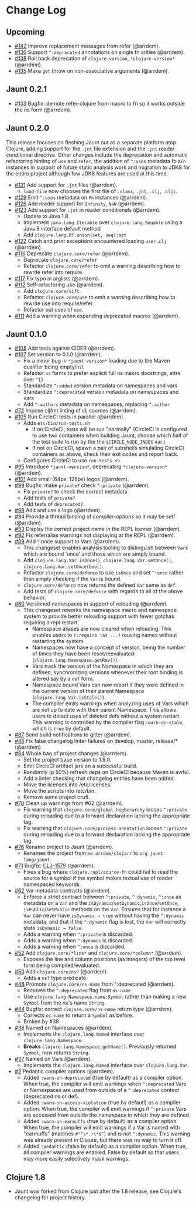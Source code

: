 # Change Log

## Upcoming
- [#142](https://github.com/jaunt-lang/jaunt/pull/142) Improve replacement messages from refer (@arrdem).
- [#136](https://github.com/jaunt-lang/jaunt/pull/136) Support `^:deprecated` annotations on single fn arities (@arrdem).
- [#138](https://github.com/jaunt-lang/jaunt/pull/138) Roll back deprecation of `clojure-version`, `*clojure-version*` (@arrdem).
- [#135](https://github.com/jaunt-lang/jaunt/pull/134) Make `get` throw on non-associative arguments (@arrdem).

## Jaunt 0.2.1

- [#133](https://github.com/jaunt-lang/jaunt/pull/133) Bugfix: demote refer-clojure from macro to fn so it works outside the ns form (@arrdem).

## Jaunt 0.2.0

This release focuses on fleshing Jaunt out as a separate platform atop Clojure, adding support for
the `.jnt` file extension and the `:jnt` reader conditional directive. Other changes include the
deprecation and automatic refactoring hinting of `use` and `refer`, the addition of `^:uses`
metadata fo `AFn` instances in support of future static analysis work and migration to JDK8 for the
entire project although few JDK8 features are used at this time.

- [#131](https://github.com/jaunt-lang/jaunt/pull/131) Add support for `.jnt` files (@arrdem).
  - `load-file` now chooses the first file of `.class`, `.jnt`, `.clj`, `.cljc`.
- [#129](https://github.com/jaunt-lang/jaunt/pull/129) Emit `^:uses` metadata on `Fn` instances (@arrdem).
- [#126](https://github.com/jaunt-lang/jaunt/pull/126) Add reader support for `Infinity`, `NaN` (@arrdem).
- [#123](https://github.com/jaunt-lang/jaunt/pull/123) Add support for `:jnt` in reader conditionals (@arrdem).
  - Update to Java 1.8
  - Implement `java.lang.Iterable` over `clojure.lang.Seqable` using a Java 8 interface default method
  - Add `clojure.lang.RT.union(set, seq):set`
- [#122](https://github.com/jaunt-lang/jaunt/pull/122) Catch and print exceptions encountered loading `user.clj` (@arrdem).
- [#116](https://github.com/jaunt-lang/jaunt/pull/116) Deprecate `clojure.core/refer` (@arrdem).
  - Deprecate `clojure.core/refer`
  - Refactor `clojure.core/refer` to emit a warning describing how to rewrite refer into require.
- [#117](https://github.com/jaunt-lang/jaunt/pull/117) Fix typo in arglists (@arrdem).
- [#112](https://github.com/jaunt-lang/jaunt/pull/112) Self-refactoring use (@arrdem).
  - Add `clojure.core/sift`.
  - Refactor `clojure.core/use` to emit a warning describing how to rewrite use into require/refer.
  - Refactor out uses of `use`.
- [#111](https://github.com/jaunt-lang/jaunt/pull/111) Add a warning when expanding deprecated macros (@arrdem).

## Jaunt 0.1.0
- [#108](https://github.com/jaunt-lang/jaunt/pull/108) Add tests against CIDER (@arrdem).
- [#107](https://github.com/jaunt-lang/jaunt/pull/107) Set version to 0.1.0 (@arrdem).
  - Fix a minor bug in `*jaunt-version*` loading due to the Maven qualifier being empty/`nil`
  - Refactor `ns` forms to prefer explicit full ns macro docstrings, attrs over `^{}`
  - Standardize `^:added` version metadata on namespaces and vars
  - Standardize `^:deprecated` version metadata on namespaces and vars
  - Add `^:authors` metadata on namespaces, replacing `^:author`
- [#72](https://github.com/jaunt-lang/jaunt/pull/72) Impose cljfmt linting of clj sources (@arrdem).
- [#105](https://github.com/jaunt-lang/jaunt/pull/105) Run CircleCI tests in parallel (@arrdem).
  - Adds `etc/bin/run-tests.sh`
    - If on CircleCI, tests will be run "normally" (CircleCI is configured to use two containers
      when building Jaunt, choose which half of the test suite to run by the the
      `$CIRCLE_NODE_INDEX` var.)
    - If not on CircleCI, spawn a pair of subshells simulating CircleCI containers as above, check
      their exit codes and report back.
  - Configures CircleCI to use `run-tests.sh`
- [#95](https://github.com/jaunt-lang/jaunt/pull/95) Introduce `*jaunt-version*`, deprecating `*clojure-version*` (@arrdem).
- [#101](https://github.com/jaunt-lang/jaunt/pull/99) Add small (64px, 128px) logos (@arrdem).
- [#99](https://github.com/jaunt-lang/jaunt/pull/99) Bugfix: make `private?` check `^:private` (@arrdem).
  - Fix `private?` to check the correct metadata
  - Add tests of `private?`
  - Add tests of `deprecated?`
- [#98](https://github.com/jaunt-lang/jaunt/pull/98) Add and use a logo (@arrdem).
- [#94](https://github.com/jaunt-lang/jaunt/pull/94) Provide a thread binding of *compiler-options* so it may be set! (@arrdem).
- [#93](https://github.com/jaunt-lang/jaunt/pull/93) Display the correct project name in the REPL banner (@arrdem).
- [#92](https://github.com/jaunt-lang/jaunt/pull/92) Fix refer/alias warnings not displaying at the REPL (@arrdem).
- [#89](https://github.com/jaunt-lang/jaunt/pull/89) Add ^:once support to Vars (@arrdem).
  - This changeset enables analysis tooling to distinguish between `Var`s which are bound 'once' and
    those which are simply bound.
  - Add `clojure.lang.Var.isOnce()`, `clojure.lang.Var.setOnce()`, `clojure.lang.Var.setOnce(bool)`.
  - Refactor `clojure.core/defonce` to use `isOnce` and set `^:once` rather than simply checking if
    the `Var` is bound.
  - `clojure.core/defonce` now returns the defined `Var` same as `def`.
  - Add tests of `clojure.core/defonce` with regards to all of the above behavior.
- [#60](https://github.com/jaunt-lang/jaunt/pull/60) Versioned namespaces in support of reloading (@arrdem).
  - This changeset reworks the namespace macro and namespace system to provide better reloading
    support with fewer gotchas requiring a repl restart.
    - Namespace aliases are now cleared when reloading. This enables users to `(:require :as ...)`
      reusing names without restarting the system.
    - Namespaces now have a concept of version, being the number of times they have been
      reset/reevaluated (`clojure.lang.Namespace.getRev()`).
    - Vars track the version of the Namespace in which they are defined, synchronizing versions
      whenever their root binding is altered say by a `def` form.
    - Namespace bound Vars can now report if they were defined in the current version of their
      parent Namespace (`clojure.lang.Var.isStale()`).
    - The compiler emits warnings when analyzing uses of Vars which are not up to date with their
      parent Namespace. This allows users to detect uses of deleted defs without a system
      restart. This warning is controlled by the compiler flag `:warn-on-stale`, which is `true` by
      default.
- [#87](https://github.com/jaunt-lang/jaunt/pull/87) Send build notifications to gitter (@arrdem).
- [#86](https://github.com/jaunt-lang/jaunt/pull/86) Fix false changelog linter failures on develop, master, release/* (@arrdem).
- [#84](https://github.com/jaunt-lang/jaunt/pull/84) Whole bag of project changes (@arrdem).
  - Set the project base version to 1.9.0.
  - Emit CircleCI artifact jars on a successful build.
  - Randomly (p 50%) refresh deps on CircleCI because Maven is awful.
  - Add a linter checking that changelog entries have been added.
  - Move the licenses into /etc/licenses.
  - Move the scripts into /etc/bin.
  - Remove some project cruft.
- [#78](https://github.com/jaunt-lang/jaunt/pull/78) Clean up warnings from #62 (@arrdem).
  - Fix warning that `clojure.core/global-higherarchy` looses `^:private` during reloading due to a
    forward declaration lacking the appropriate tag.
  - Fix warning that `clojure.core/process-annotation` looses `^:private` during reloading due to a
    forward declaration lacking the appropriate tag.
- [#76](https://github.com/jaunt-lang/jaunt/pull/76) Rename project to Jaunt (@arrdem).
  - Renames the project from `me.arrdem/clojarr` to `org.jaunt-lang/jaunt`.
- [#71](https://github.com/jaunt-lang/jaunt/pull/71) Bugfix: [CLJ-1579](http://dev.clojure.org/jira/browse/CLJ-1579) (@arrdem).
  - Fixes a bug where `clojure.repl/source-fn` could fail to read the source for a symbol if the
    symbol makes textual use of reader namespaced keywords.
- [#62](https://github.com/jaunt-lang/jaunt/pull/62) Var metadata contracts (@arrdem).
  - Enforce a strict contract between `^:private`, `^:dynamic`, `^:once` as metadata on a `Var` and
    the `isDynamic`/`setDynamic`,`isOnce`/`setOnce`, `isPublic`/`setPublic` methods on the
    `Var`. Ensures that for instance a `Var` can never have `isDynamic → true` without having the
    `^:dynamic` metadata, and that if the `^:dynamic` flag is lost, the `Var` will correctly state
    `isDynamic → false`.
  - Adds a warning when `^:private` is discarded.
  - Adds a warning when `^:dynamic` is discarded.
  - Adds a warning when `^:once` is discarded.
- [#52](https://github.com/jaunt-lang/jaunt/pull/52) Add `clojure.core/*line*` and `clojure.core/*column*` (@arrdem).
  - Exposes the line and column positions (as integers) of the top level form being compiled/evaluated.
- [#50](https://github.com/jaunt-lang/jaunt/pull/50) Add `clojure.core/ns?` (@arrdem).
  - Adds a `ns?` type predicate.
- [#48](https://github.com/jaunt-lang/jaunt/pull/48) Promote `clojure.core/ns-name` from ^:deprecated (@arrdem).
  - Removes the `^:deprecated` flag from `ns-name`
  - Use `clojure.lang.Namespace.name:Symbol` rather than making a new `Symbol` from the ns's name `String`.
- [#44](https://github.com/jaunt-lang/jaunt/pull/44) Bugfix: correct `clojure.core/ns-name` return type (@arrdem).
  - Corrects `ns-name` to return a `Symbol` as before.
  - Broken by #38
- [#38](https://github.com/jaunt-lang/jaunt/pull/38) Named on Namespaces (@arrdem).
  - Implements the `clojure.lang.Named` interface over `clojure.lang.Namespace`.
  - **Breaks** `clojure.lang.Namespace.getName()`. Previously returned `Symbol`, now returns `String`.
- [#37](https://github.com/jaunt-lang/jaunt/pull/37) Named on Vars (@arrdem).
  - Implements the `clojure.lang.Named` interface over `clojure.lang.Var`.
- [#2](https://github.com/jaunt-lang/jaunt/pull/2) Pedantic compiler options (@arrdem).
  - Added `:warn-on-deprecated` (true by default) as a compiler option. When true, the compiler will
    emit warnings when `^:deprecated` Vars or Namespaces are used from outside of a `^:deprecated`
    context (deprecated ns or def).
  - Added `:warn-on-access-violation` (true by defautl) as a compiler option. When true, the
    compiler will emit warnings if `^:private` Vars are accessed from outside the namespace in which
    they are defined.
  - Added `:warn-on-earmuffs` (true by default) as a compiler option. When true, the compiler will
    emit warnings if a Var is named with "earmuffs" (matches `#"^\*.+\*$"`) and is not
    `^:dynamic`. This warning was already present in Clojure, but there was no way to turn it off.
  - Added `:pedantic` (false by default) as a compiler option. When true, all compiler warnings are
    enabled. False by default so that users may more easily selectively mask warnings.
  
## Clojure 1.8
- Jaunt was forked from Clojure just after the 1.8 release, see Clojure's changelog for project
  history.
